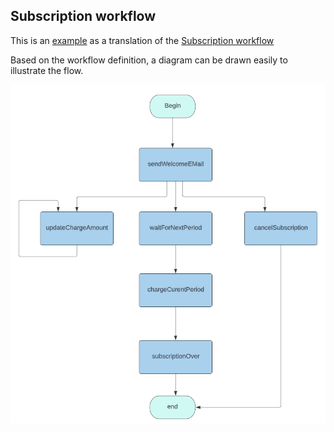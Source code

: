 ## Subscription workflow

This is an [example](https://github.com/longquanzheng/iwf/blob/main/src/com/indeed/iwf/demo/subscription) as a
translation of the [ Subscription workflow](https://cadenceworkflow.io/docs/concepts/workflows/#example)

Based on the workflow definition, a diagram can be drawn easily to illustrate the flow.

![alt text](./diagram.png "Subscription workflow")
